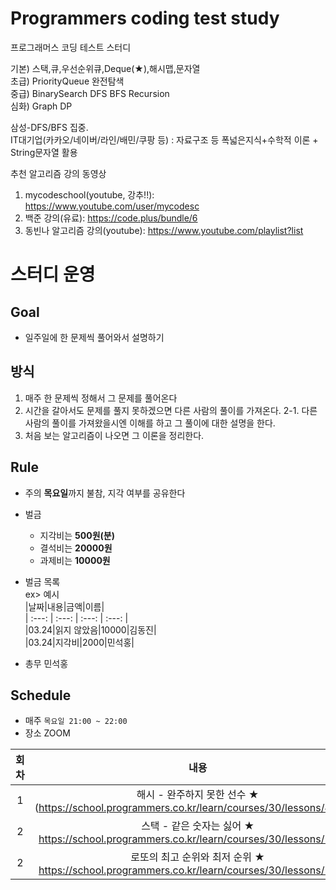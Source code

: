 # Programmers coding test study
프로그래머스 코딩 테스트 스터디

기본) 스택,큐,우선순위큐,Deque(★),해시맵,문자열  
초급) PriorityQueue 완전탐색  
중급) BinarySearch DFS BFS Recursion  
심화) Graph DP  

삼성-DFS/BFS 집중.  
IT대기업(카카오/네이버/라인/배민/쿠팡 등) : 자료구조 등 폭넓은지식+수학적 이론 + String문자열 활용  

추천 알고리즘 강의 동영상  
1. mycodeschool(youtube, 강추!!): https://www.youtube.com/user/mycodesc  
2. 백준 강의(유료): https://code.plus/bundle/6  
3. 동빈나 알고리즘 강의(youtube): https://www.youtube.com/playlist?list  


# 스터디 운영

## Goal
* 일주일에 한 문제씩 풀어와서 설명하기

## 방식
1. 매주 한 문제씩 정해서 그 문제를 풀어온다
2. 시간을 갈아서도 문제를 풀지 못하겠으면 다른 사람의 풀이를 가져온다.
2-1. 다른 사람의 풀이를 가져왔을시엔 이해를 하고 그 풀이에 대한 설명을 한다.
3. 처음 보는 알고리즘이 나오면 그 이론을 정리한다.  
        
## Rule
- 주의 **목요일**까지 불참, 지각 여부를 공유한다
- 벌금
    - 지각비는 **500원(분)**
    - 결석비는 **20000원**
    - 과제비는 **10000원**
    
- 벌금 목록  
ex> 예시    
|날짜|내용|금액|이름|  
| :---: | :---: | :---: | :---: |  
|03.24|읽지 않았음|10000|김동진|  
|03.24|지각비|2000|민석홍|  

- 총무 민석홍

## Schedule
- 매주  `목요일 21:00 ~ 22:00`  
- 장소 ZOOM

|회차|내용|날짜|
| :---: | :---: | :---: |
| 1 | 해시 - 완주하지 못한 선수 ★ (https://school.programmers.co.kr/learn/courses/30/lessons/42576)  | 22.07.14 |
| 2 | 스택 - 같은 숫자는 싫어 ★ https://school.programmers.co.kr/learn/courses/30/lessons/77484 | 22.07.21 |
| 2 | 로또의 최고 순위와 최저 순위 ★ https://school.programmers.co.kr/learn/courses/30/lessons/77484 | 22.07.21 |










